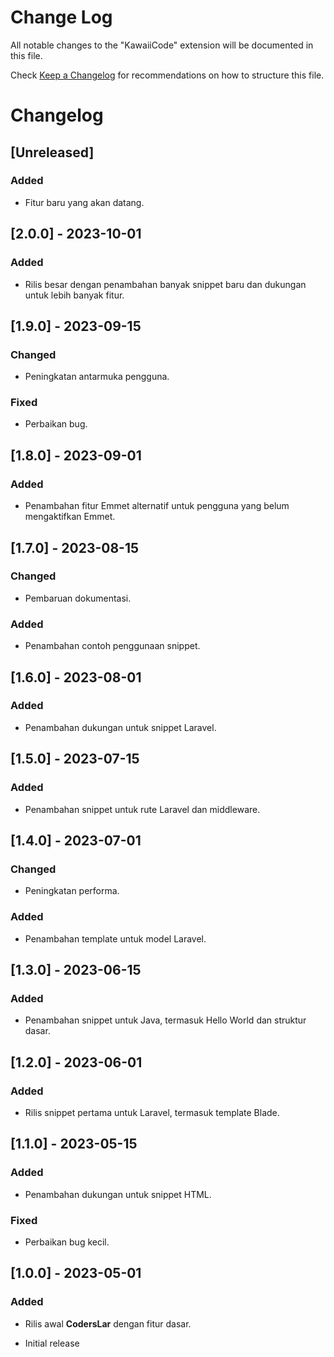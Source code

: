 # Change Log

All notable changes to the "KawaiiCode" extension will be documented in this file.

Check [Keep a Changelog](http://keepachangelog.com/) for recommendations on how to structure this file.

# Changelog

## [Unreleased]

### Added

- Fitur baru yang akan datang.

## [2.0.0] - 2023-10-01

### Added

- Rilis besar dengan penambahan banyak snippet baru dan dukungan untuk lebih banyak fitur.

## [1.9.0] - 2023-09-15

### Changed

- Peningkatan antarmuka pengguna.

### Fixed

- Perbaikan bug.

## [1.8.0] - 2023-09-01

### Added

- Penambahan fitur Emmet alternatif untuk pengguna yang belum mengaktifkan Emmet.

## [1.7.0] - 2023-08-15

### Changed

- Pembaruan dokumentasi.

### Added

- Penambahan contoh penggunaan snippet.

## [1.6.0] - 2023-08-01

### Added

- Penambahan dukungan untuk snippet Laravel.

## [1.5.0] - 2023-07-15

### Added

- Penambahan snippet untuk rute Laravel dan middleware.

## [1.4.0] - 2023-07-01

### Changed

- Peningkatan performa.

### Added

- Penambahan template untuk model Laravel.

## [1.3.0] - 2023-06-15

### Added

- Penambahan snippet untuk Java, termasuk Hello World dan struktur dasar.

## [1.2.0] - 2023-06-01

### Added

- Rilis snippet pertama untuk Laravel, termasuk template Blade.

## [1.1.0] - 2023-05-15

### Added

- Penambahan dukungan untuk snippet HTML.

### Fixed

- Perbaikan bug kecil.

## [1.0.0] - 2023-05-01

### Added

- Rilis awal **CodersLar** dengan fitur dasar.

- Initial release
